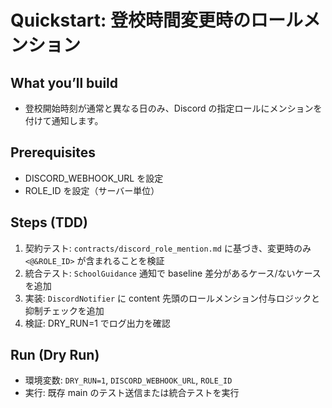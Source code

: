# Quickstart: 登校時間変更時のロールメンション

## What you’ll build
- 登校開始時刻が通常と異なる日のみ、Discord の指定ロールにメンションを付けて通知します。

## Prerequisites
- DISCORD_WEBHOOK_URL を設定
- ROLE_ID を設定（サーバー単位）

## Steps (TDD)
1) 契約テスト: `contracts/discord_role_mention.md` に基づき、変更時のみ `<@&ROLE_ID>` が含まれることを検証
2) 統合テスト: `SchoolGuidance` 通知で baseline 差分があるケース/ないケースを追加
3) 実装: `DiscordNotifier` に content 先頭のロールメンション付与ロジックと抑制チェックを追加
4) 検証: DRY_RUN=1 でログ出力を確認

## Run (Dry Run)
- 環境変数: `DRY_RUN=1`, `DISCORD_WEBHOOK_URL`, `ROLE_ID`
- 実行: 既存 main のテスト送信または統合テストを実行
